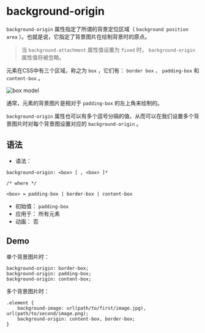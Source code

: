 # background-origin

`background-origin` 属性指定了所谓的背景定位区域（ `background position area` ）。也就是说，它指定了背景图片在绘制背景时的原点。

> 当 `background-attachment` 属性值设置为 `fixed` 时， `background-origin` 属性值将被忽略。

元素在CSS中有三个区域，称之为 `box` ，它们有： `border box` 、 `padding-box` 和 `content-box` 。

![box  model](http://codropspz.tympanus.netdna-cdn.com/codrops/wp-content/uploads/2014/09/box-areas.png)

通常，元素的背景图片是相对于 `padding-box` 的左上角来绘制的。

`background-origin` 属性也可以有多个逗号分隔的值，从而可以在我们设置多个背景图片时对每个背景图设置对应的 `background-origin` 。

## 语法

- 语法： 
```
background-origin: <box> [ , <box> ]*

/* where */

<box> = padding-box | border-box | content-box
```
* 初始值： `padding-box`
* 应用于： 所有元素
* 动画： 否

## Demo
单个背景图片时：

```
background-origin: border-box;
background-origin: padding-box;
background-origin: content-box;
```

多个背景图片时：

```
.element {
    background-image: url(path/to/first/image.jpg), url(path/to/second/image.png);
    background-origin: content-box, border-box;
}
```